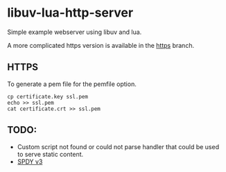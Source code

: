 
libuv-lua-http-server
=====================

Simple example webserver using libuv and lua.

A more complicated https version is available in the [https](https://github.com/ErikDubbelboer/libuv-lua-http-server/tree/https) branch.


HTTPS
-----

To generate a pem file for the pemfile option.
```
cp certificate.key ssl.pem
echo >> ssl.pem
cat certificate.crt >> ssl.pem
```

TODO:
----
* Custom script not found or could not parse handler that could be used to serve static content.
* [SPDY v3](http://www.chromium.org/spdy/spdy-protocol/spdy-protocol-draft3)

